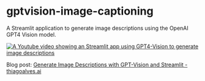 # gptvision-image-captioning
A Streamlit application to generate image descriptions using the OpenAI GPT4 Vision model.

[![A Youtube video showing an Streamlit app using GPT4-Vision to generate image descriptions](https://img.youtube.com/vi/GiuNeC-flts/0.jpg)](https://www.youtube.com/watch?v=GiuNeC-flts)

Blog post: [Generate Image Descriptions with GPT-Vision and Streamlit - thiagoalves.ai](https://thiagoalves.ai/generate-image-descriptions-with-gptvision-streamlit/)